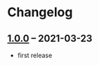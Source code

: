# Changelog

## [1.0.0](https://github.com/pdir/contao-sticky-footer/tree/1.0.0) – 2021-03-23

- first release
